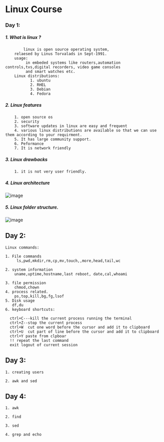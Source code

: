 # Linux Course
				 
### Day 1:

##### 1. What is linux ?

	    	linux is open source operating system,
		relaesed by Linus Torvalads in Sept-1991.
		usage:
		     in embeded systems like routers,automation controls,tvs,digital recorders, video game consoles
			 and smart watches etc.
		Linux distributions:
		       1. ubuntu
			   2. RHEL
			   3. Debian
			   4. Fedora

##### 2. Linux features 

		1. open source os
		2. security
		3. software updates in linux are easy and frequent
		4. various linux distributions are available so that we can use them according to your requirment.
		5. It has large community support.
		6. Peformance 
		7. It is network friendly
		

##### 3. Linux drawbacks 

		1. it is not very user friendly.

##### 4. Linux architecture

![image](https://user-images.githubusercontent.com/20027119/115021940-473a6300-9eda-11eb-8b57-a881226abf16.png)

##### 5. Linux folder structure.
       
![image](https://user-images.githubusercontent.com/20027119/115022007-646f3180-9eda-11eb-8168-8cd5f4855c3d.png)

## Day 2:

	Linux commands:

	1. File commands
	     ls,pwd,mkdir,rm,cp,mv,touch,,more,head,tail,wc

	2. system information
	    uname,uptime,hostname,last reboot, date,cal,whoami

	3. file permission
	    chmod,chown	
	4. process related.
	    ps,top,kill,bg,fg,lsof
	5. Disk usage
	   df,du
	6. keyboard shortcuts:

	  ctrl+C---kill the current process running the terminal
	  ctrl+Z--stop the current process
	  ctrl+W  cut one word before the cursor and add it to clipboard
	  ctrl+U  cut part of line before the cursor and add it to clipboard
	  ctrl+Y paste from clpboar
	  !! repeat the last command
	  exit logout of current session

## Day 3:

	1. creating users

	2. awk and sed

## Day 4:

	1. awk

	2. find

	3. sed

	4. grep and echo



